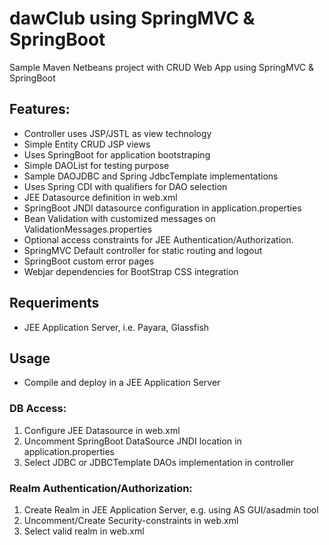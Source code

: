 dawClub using SpringMVC & SpringBoot
==========

Sample Maven Netbeans project with CRUD Web App using SpringMVC & SpringBoot

Features:
-------------
- Controller uses JSP/JSTL as view technology 
- Simple Entity CRUD JSP views
- Uses SpringBoot for application bootstraping
- Simple DAOList for testing purpose
- Sample DAOJDBC and Spring JdbcTemplate implementations
- Uses Spring CDI with qualifiers for DAO selection
- JEE Datasource definition in web.xml
- SpringBoot JNDI datasource configuration in application.properties
- Bean Validation with customized messages on ValidationMessages.properties
- Optional access constraints for JEE Authentication/Authorization.
- SpringMVC Default controller for static routing and logout
- SpringBoot custom error pages
- Webjar dependencies for BootStrap CSS integration

## Requeriments

- JEE Application Server, i.e. Payara, Glassfish

## Usage
- Compile and deploy in a JEE Application Server

### DB Access:
1. Configure JEE Datasource in web.xml
2. Uncomment SpringBoot DataSource JNDI location in application.properties
3. Select JDBC or JDBCTemplate DAOs implementation in controller

### Realm Authentication/Authorization:
1. Create Realm in JEE Application Server, e.g. using AS GUI/asadmin tool
2. Uncomment/Create Security-constraints in web.xml
3. Select valid realm in web.xml
